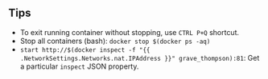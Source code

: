 ## Tips
* To exit running container without stopping, use `CTRL P+Q` shortcut.
* Stop all containers (bash): `docker stop $(docker ps -aq)`
* `start http://$(docker inspect -f "{{ .NetworkSettings.Networks.nat.IPAddress }}" grave_thompson):81`: Get a particular `inspect` JSON property.
